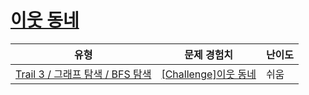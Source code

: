 # [이웃 동네](https://https://en.codetree.ai/trails/complete/curated-cards/challenge-bfs-order)

|유형|문제 경험치|난이도|
|---|---|---|
|[Trail 3 / 그래프 탐색 / BFS 탐색](https://https://en.codetree.ai/trail-info/novice-high/)|[[Challenge]이웃 동네](https://https://en.codetree.ai/trails/complete/curated-cards/challenge-bfs-order/)|쉬움|

